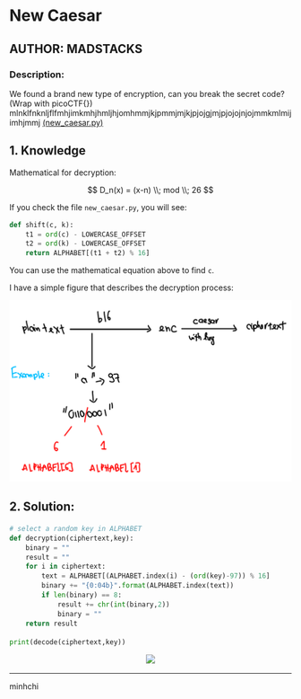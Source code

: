 # New Caesar
## AUTHOR: MADSTACKS

### Description:
We found a brand new type of encryption, can you break the secret code? (Wrap with picoCTF{}) mlnklfnknljflfmhjimkmhjhmljhjomhmmjkjpmmjmjkjpjojgjmjpjojojnjojmmkmlmijimhjmmj [(new_caesar.py)](https://github.com/vivian-dai/PicoCTF2021-Writeup/blob/main/Cryptography/New%20Caesar/new_caesar.py)

## 1. Knowledge

Mathematical for decryption:

$$
D_n(x) = (x-n) \\; mod \\; 26
$$

If you check the file ```new_caesar.py```, you will see:

```py
def shift(c, k):
	t1 = ord(c) - LOWERCASE_OFFSET
	t2 = ord(k) - LOWERCASE_OFFSET
	return ALPHABET[(t1 + t2) % 16]
```
You can use the mathematical equation above to find ```c```.

I have a simple figure that describes the decryption process:

![](../images/NewCaesar.PNG)

## 2. Solution:

```py
# select a random key in ALPHABET
def decryption(ciphertext,key):
	binary = ""
	result = ""
	for i in ciphertext:
		text = ALPHABET[(ALPHABET.index(i) - (ord(key)-97)) % 16]
		binary += "{0:04b}".format(ALPHABET.index(text))
		if len(binary) == 8:
			result += chr(int(binary,2))
			binary = ""
	return result

print(decode(ciphertext,key))
```

<p align="center">
  <img src="https://media.giphy.com/media/l3q2K5jinAlChoCLS/giphy.gif" />
</p>

---

minhchi
